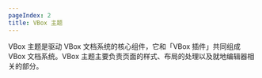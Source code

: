 ```yaml
---
pageIndex: 2
title: VBox 主题
---
```


VBox 主题是驱动 VBox 文档系统的核心组件，它和「VBox 插件」共同组成 VBox 文档系统。VBox 主题主要负责页面的样式、布局的处理以及就地编辑器相关的部分。
